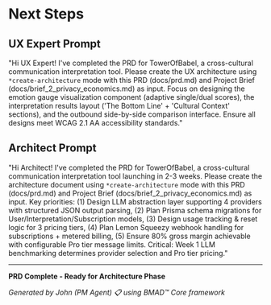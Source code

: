 # Next Steps

## UX Expert Prompt

"Hi UX Expert! I've completed the PRD for TowerOfBabel, a cross-cultural communication interpretation tool. Please create the UX architecture using `*create-architecture` mode with this PRD (docs/prd.md) and Project Brief (docs/brief_2_privacy_economics.md) as input. Focus on designing the emotion gauge visualization component (adaptive single/dual scores), the interpretation results layout ('The Bottom Line' + 'Cultural Context' sections), and the outbound side-by-side comparison interface. Ensure all designs meet WCAG 2.1 AA accessibility standards."

## Architect Prompt

"Hi Architect! I've completed the PRD for TowerOfBabel, a cross-cultural communication interpretation tool launching in 2-3 weeks. Please create the architecture document using `*create-architecture` mode with this PRD (docs/prd.md) and Project Brief (docs/brief_2_privacy_economics.md) as input. Key priorities: (1) Design LLM abstraction layer supporting 4 providers with structured JSON output parsing, (2) Plan Prisma schema migrations for User/Interpretation/Subscription models, (3) Design usage tracking & reset logic for 3 pricing tiers, (4) Plan Lemon Squeezy webhook handling for subscriptions + metered billing, (5) Ensure 80% gross margin achievable with configurable Pro tier message limits. Critical: Week 1 LLM benchmarking determines provider selection and Pro tier pricing."

---

**PRD Complete - Ready for Architecture Phase**

*Generated by John (PM Agent) 📋 using BMAD™ Core framework*
